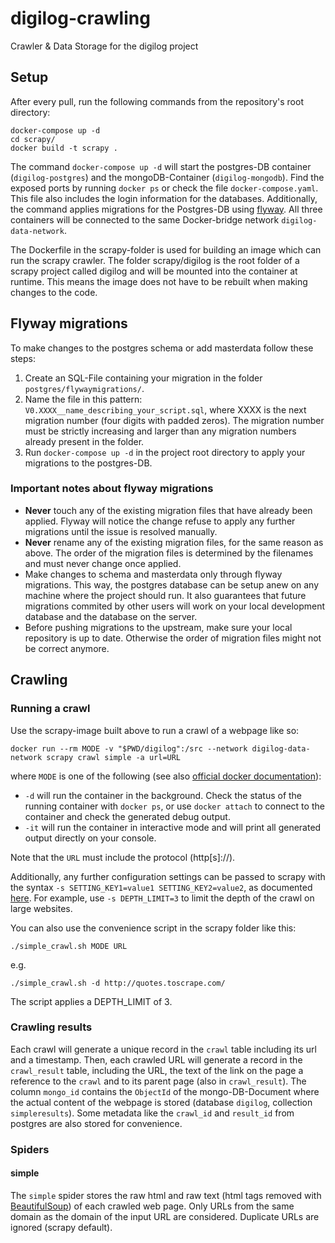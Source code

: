 # digilog-crawling
Crawler &amp; Data Storage for the digilog project

## Setup
After every pull, run the following commands from the repository's root directory:
```
docker-compose up -d
cd scrapy/
docker build -t scrapy .
```
The command `docker-compose up -d` will start the postgres-DB container (`digilog-postgres`) and the mongoDB-Container (`digilog-mongodb`). Find the exposed ports by running `docker ps` or check the file `docker-compose.yaml`. This file also includes the login information for the databases.
Additionally, the command applies migrations for the Postgres-DB using [flyway](https://github.com/flyway/flyway-docker).
All three containers will be connected to the same Docker-bridge network `digilog-data-network`.

The Dockerfile in the scrapy-folder is used for building an image which can run the scrapy crawler. The folder scrapy/digilog is the root folder of a scrapy project called digilog and will be mounted into the container at runtime. This means the image does not have to be rebuilt when making changes to the code.

## Flyway migrations
To make changes to the postgres schema or add masterdata follow these steps:
1. Create an SQL-File containing your migration in the folder `postgres/flywaymigrations/`.
2. Name the file in this pattern: `V0.XXXX__name_describing_your_script.sql`, where XXXX is the next migration number (four digits with padded zeros). The migration number must be strictly increasing and larger than any migration numbers already present in the folder.
3. Run `docker-compose up -d` in the project root directory to apply your migrations to the postgres-DB.

### Important notes about flyway migrations
* **Never** touch any of the existing migration files that have already been applied. Flyway will notice the change refuse to apply any further migrations until the issue is resolved manually.
* **Never** rename any of the existing migration files, for the same reason as above. The order of the migration files is determined by the filenames and must never change once applied.
* Make changes to schema and masterdata only through flyway migrations. This way, the postgres database can be setup anew on any machine where the project should run. It also guarantees that future migrations commited by other users will work on your local development database and the database on the server.
* Before pushing migrations to the upstream, make sure your local repository is up to date. Otherwise the order of migration files might not be correct anymore.

## Crawling
### Running a crawl
Use the scrapy-image built above to run a crawl of a webpage like so:
```
docker run --rm MODE -v "$PWD/digilog":/src --network digilog-data-network scrapy crawl simple -a url=URL
```
where `MODE` is one of the following (see also [official docker documentation](https://docs.docker.com/engine/reference/run/)):
* `-d` will run the container in the background. Check the status of the running container with `docker ps`, or use `docker attach` to connect to the container and check the generated debug output.
* `-it` will run the container in interactive mode and will print all generated output directly on your console.

Note that the `URL` must include the protocol (http[s]://).

Additionally, any further configuration settings can be passed to scrapy with the syntax `-s SETTING_KEY1=value1 SETTING_KEY2=value2`, as documented [here](https://docs.scrapy.org/en/latest/topics/settings.html).
For example, use `-s DEPTH_LIMIT=3` to limit the depth of the crawl on large websites.

You can also use the convenience script in the scrapy folder like this:
```
./simple_crawl.sh MODE URL
```
e.g.
```
./simple_crawl.sh -d http://quotes.toscrape.com/
```
The script applies a DEPTH_LIMIT of 3.
### Crawling results
Each crawl will generate a unique record in the `crawl` table including its url and a timestamp. Then, each crawled URL will generate a record in the `crawl_result` table, including the URL, the text of the link on the page a reference to the `crawl` and to its parent page (also in `crawl_result`). The column `mongo_id` contains the `ObjectId` of the mongo-DB-Document where the actual content of the webpage is stored (database `digilog`, collection `simpleresults`). Some metadata like the `crawl_id` and `result_id` from postgres are also stored for convenience.

### Spiders
#### simple
The `simple` spider stores the raw html and raw text (html tags removed with [BeautifulSoup](https://beautiful-soup-4.readthedocs.io/en/latest/)) of each crawled web page. Only URLs from the same domain as the domain of the input URL are considered. Duplicate URLs are ignored (scrapy default).
